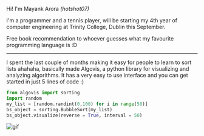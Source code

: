 Hi! I'm Mayank Arora *(hotshot07)* 

I'm a programmer and a tennis player, will be starting my 4th year of computer engineering at Trinity College, Dublin this September.

Free book recommendation to whoever guesses what my favourite programming language is :D

*** 

I spent the last couple of months making it easy for people to learn to sort lists ahahaha, basically made Algovis, a python library for visualizing and analyzing algorithms. It has a very easy to use interface and you can get started in just 5 lines of code :)

```python
from algovis import sorting
import random
my_list = [random.randint(0,100) for i in range(50)]
bs_object = sorting.BubbleSort(my_list)
bs_object.visualize(reverse = True, interval = 50)
```
![gif](https://media.giphy.com/media/YlGtmFs8h0azrzW9e2/giphy.gif)
